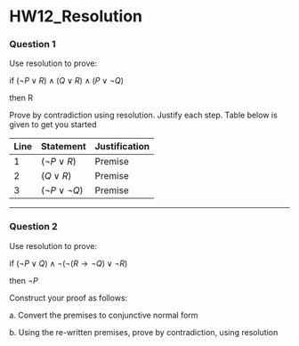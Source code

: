 # HW12_Resolution

### Question 1

Use resolution to prove:

if $(\lnot P \lor R) \land (Q \lor R) \land (P \lor \lnot Q)$

then R

Prove by contradiction using resolution. Justify each step. Table below is given to get you started

| Line | Statement                | Justification |
| ---- | ------------------------ | ------------- |
| 1    | $(\lnot P \lor R)$       | Premise       |
| 2    | $(Q \lor R)$             | Premise       |
| 3    | $(\lnot P \lor \lnot Q)$ | Premise       |

---

### Question 2

Use resolution to prove:

if $(\lnot P \lor Q) \land \lnot(\lnot(R \rightarrow \lnot Q) \lor \lnot R)$

then $\lnot P$

Construct your proof as follows:

a. Convert the premises to conjunctive normal form

b. Using the re-written premises, prove by contradiction, using resolution
